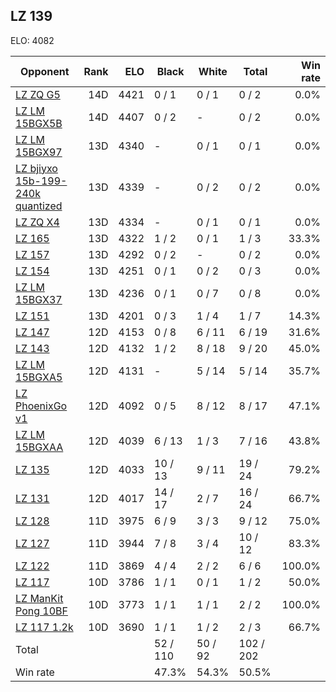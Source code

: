 ## LZ 139 ##

ELO: 4082

Opponent | Rank | ELO | Black | White | Total | Win rate
---------|-----:|----:|-------|-------|-------|-------:
[LZ ZQ G5](LZ%20ZQ%20G5.md) | 14D | 4421 | 0 / 1 | 0 / 1 | 0 / 2 | 0.0%
[LZ LM 15BGX5B](LZ%20LM%2015BGX5B.md) | 14D | 4407 | 0 / 2 | - | 0 / 2 | 0.0%
[LZ LM 15BGX97](LZ%20LM%2015BGX97.md) | 13D | 4340 | - | 0 / 1 | 0 / 1 | 0.0%
[LZ bjiyxo 15b-199-240k quantized](LZ%20bjiyxo%2015b-199-240k%20quantized.md) | 13D | 4339 | - | 0 / 2 | 0 / 2 | 0.0%
[LZ ZQ X4](LZ%20ZQ%20X4.md) | 13D | 4334 | - | 0 / 1 | 0 / 1 | 0.0%
[LZ 165](LZ%20165.md) | 13D | 4322 | 1 / 2 | 0 / 1 | 1 / 3 | 33.3%
[LZ 157](LZ%20157.md) | 13D | 4292 | 0 / 2 | - | 0 / 2 | 0.0%
[LZ 154](LZ%20154.md) | 13D | 4251 | 0 / 1 | 0 / 2 | 0 / 3 | 0.0%
[LZ LM 15BGX37](LZ%20LM%2015BGX37.md) | 13D | 4236 | 0 / 1 | 0 / 7 | 0 / 8 | 0.0%
[LZ 151](LZ%20151.md) | 13D | 4201 | 0 / 3 | 1 / 4 | 1 / 7 | 14.3%
[LZ 147](LZ%20147.md) | 12D | 4153 | 0 / 8 | 6 / 11 | 6 / 19 | 31.6%
[LZ 143](LZ%20143.md) | 12D | 4132 | 1 / 2 | 8 / 18 | 9 / 20 | 45.0%
[LZ LM 15BGXA5](LZ%20LM%2015BGXA5.md) | 12D | 4131 | - | 5 / 14 | 5 / 14 | 35.7%
[LZ PhoenixGo v1](LZ%20PhoenixGo%20v1.md) | 12D | 4092 | 0 / 5 | 8 / 12 | 8 / 17 | 47.1%
[LZ LM 15BGXAA](LZ%20LM%2015BGXAA.md) | 12D | 4039 | 6 / 13 | 1 / 3 | 7 / 16 | 43.8%
[LZ 135](LZ%20135.md) | 12D | 4033 | 10 / 13 | 9 / 11 | 19 / 24 | 79.2%
[LZ 131](LZ%20131.md) | 12D | 4017 | 14 / 17 | 2 / 7 | 16 / 24 | 66.7%
[LZ 128](LZ%20128.md) | 11D | 3975 | 6 / 9 | 3 / 3 | 9 / 12 | 75.0%
[LZ 127](LZ%20127.md) | 11D | 3944 | 7 / 8 | 3 / 4 | 10 / 12 | 83.3%
[LZ 122](LZ%20122.md) | 11D | 3869 | 4 / 4 | 2 / 2 | 6 / 6 | 100.0%
[LZ 117](LZ%20117.md) | 10D | 3786 | 1 / 1 | 0 / 1 | 1 / 2 | 50.0%
[LZ ManKit Pong 10BF](LZ%20ManKit%20Pong%2010BF.md) | 10D | 3773 | 1 / 1 | 1 / 1 | 2 / 2 | 100.0%
[LZ 117 1.2k](LZ%20117%201.2k.md) | 10D | 3690 | 1 / 1 | 1 / 2 | 2 / 3 | 66.7%
Total | | | 52 / 110 | 50 / 92 | 102 / 202 | 
Win rate| | | 47.3% | 54.3% | 50.5% | 
